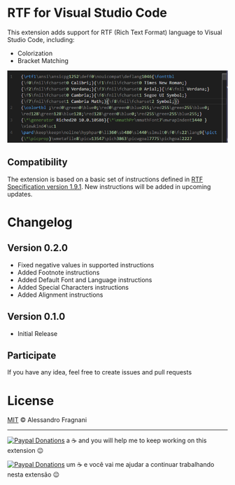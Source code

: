 # RTF for Visual Studio Code

This extension adds support for RTF (Rich Text Format) language to Visual Studio Code, including:

* Colorization
* Bracket Matching

![syntax](images/vscode-rtf-syntax.png)

## Compatibility

The extension is based on a basic set of instructions defined in [RTF Specification version 1.9.1](https://www.microsoft.com/en-us/download/details.aspx?id=10725). New instructions will be added in upcoming updates.

# Changelog

## Version 0.2.0

* Fixed negative values in supported instructions
* Added Footnote instructions
* Added Default Font and Language instructions
* Added Special Characters instructions
* Added Alignment instructions

## Version 0.1.0

* Initial Release

## Participate

If you have any idea, feel free to create issues and pull requests

# License

[MIT](LICENSE.md) &copy; Alessandro Fragnani

---

[![Paypal Donations](https://www.paypalobjects.com/en_US/i/btn/btn_donate_SM.gif)](https://www.paypal.com/cgi-bin/webscr?cmd=_donations&business=EP57F3B6FXKTU&lc=US&item_name=Alessandro%20Fragnani&item_number=vscode%20extensions&currency_code=USD&bn=PP%2dDonationsBF%3abtn_donate_SM%2egif%3aNonHosted) a :coffee: and you will help me to keep working on this extension :wink:

[![Paypal Donations](https://www.paypalobjects.com/pt_BR/i/btn/btn_donate_SM.gif)](https://www.paypal.com/cgi-bin/webscr?cmd=_donations&business=EP57F3B6FXKTU&lc=BR&item_name=Alessandro%20Fragnani&item_number=vscode%20extensions&currency_code=BRL&bn=PP%2dDonationsBF%3abtn_donate_SM%2egif%3aNonHosted) um :coffee: e você vai me ajudar a continuar trabalhando nesta extensão :wink: